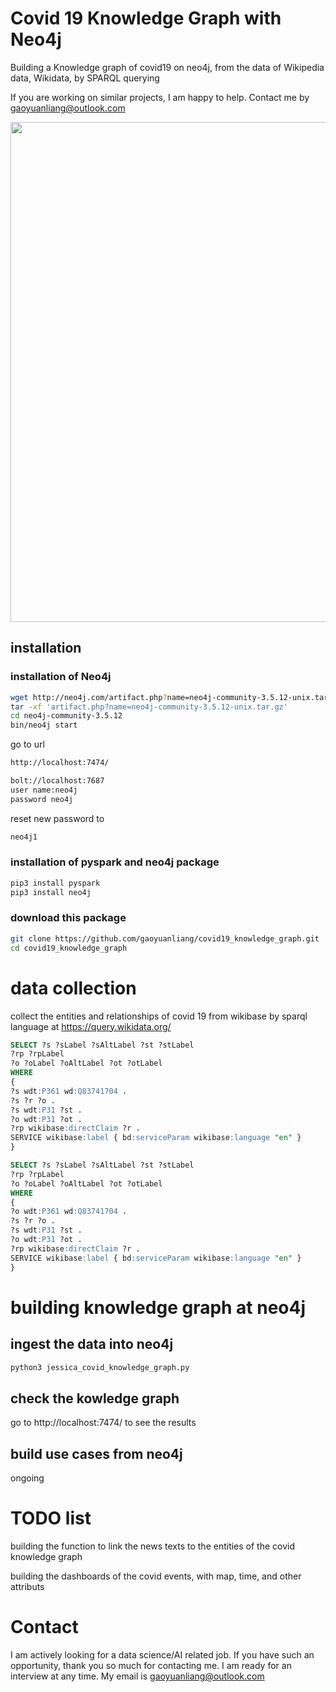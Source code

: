 # Covid 19 Knowledge Graph with Neo4j 

Building a Knowledge graph of covid19 on neo4j, from the data of Wikipedia data, Wikidata, by SPARQL querying

If you are working on similar projects, I am happy to help. Contact me by gaoyuanliang@outlook.com 

<img src="https://github.com/gaoyuanliang/covid_knowledge_graph/raw/master/WX20200819-180451%402x.png" width="800">

## installation 

### installation of Neo4j 

```bash
wget http://neo4j.com/artifact.php?name=neo4j-community-3.5.12-unix.tar.gz
tar -xf 'artifact.php?name=neo4j-community-3.5.12-unix.tar.gz'
cd neo4j-community-3.5.12
bin/neo4j start
```

go to url 
```bash
http://localhost:7474/

bolt://localhost:7687
user name:neo4j
password neo4j
```

reset new password to 
```bash
neo4j1
```

### installation of pyspark and neo4j package

```bash
pip3 install pyspark
pip3 install neo4j
```

### download this package 

```bash
git clone https://github.com/gaoyuanliang/covid19_knowledge_graph.git
cd covid19_knowledge_graph
```

# data collection 

collect the entities and relationships of covid 19 from wikibase by sparql language at https://query.wikidata.org/

```sql
SELECT ?s ?sLabel ?sAltLabel ?st ?stLabel 
?rp ?rpLabel 
?o ?oLabel ?oAltLabel ?ot ?otLabel 
WHERE
{
?s wdt:P361 wd:Q83741704 .
?s ?r ?o .
?s wdt:P31 ?st .
?o wdt:P31 ?ot .
?rp wikibase:directClaim ?r . 
SERVICE wikibase:label { bd:serviceParam wikibase:language "en" }
}

SELECT ?s ?sLabel ?sAltLabel ?st ?stLabel 
?rp ?rpLabel 
?o ?oLabel ?oAltLabel ?ot ?otLabel 
WHERE
{
?o wdt:P361 wd:Q83741704 .
?s ?r ?o .
?s wdt:P31 ?st .
?o wdt:P31 ?ot .
?rp wikibase:directClaim ?r . 
SERVICE wikibase:label { bd:serviceParam wikibase:language "en" }
}

```

# building knowledge graph at neo4j 

## ingest the data into neo4j

```bash
python3 jessica_covid_knowledge_graph.py
```

## check the kowledge graph 

go to http://localhost:7474/ to see the results

## build use cases from neo4j 

ongoing

# TODO list

building the function to link the news texts to the entities of the covid knowledge graph

building the dashboards of the covid events, with map, time, and other attributs

# Contact

I am actively looking for a data science/AI related job. If you have such an opportunity, thank you so much for contacting me. I am ready for an interview at any time. My email is gaoyuanliang@outlook.com
